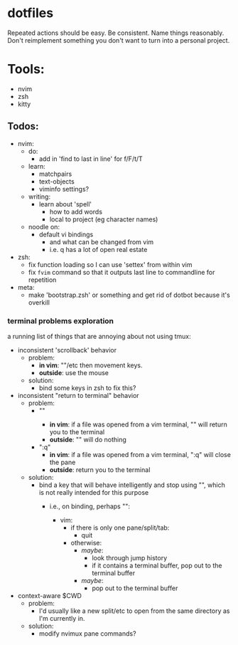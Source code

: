# dotfiles
Repeated actions should be easy.
Be consistent.
Name things reasonably.
Don't reimplement something you don't want to turn into a personal project.

# Tools:
- nvim
- zsh
- kitty

## Todos:
- nvim:
    - do:
        - add in 'find to last in line' for f/F/t/T
    - learn:
        - matchpairs
        - text-objects
        - viminfo settings?
    - writing:
        - learn about 'spell'
            - how to add words
            - local to project (eg character names)
    - noodle on:
        - default vi bindings
            - and what can be changed from vim
            - i.e. q has a lot of open real estate
- zsh:
    - fix function loading so I can use 'settex' from within vim
    - fix `fvim` command so that it outputs last line to commandline for repetition
- meta:
    - make 'bootstrap.zsh' or something and get rid of dotbot because it's overkill

### terminal problems exploration
a running list of things that are annoying about not using tmux:
- inconsistent 'scrollback' behavior
    - problem:
        - __in vim__: "<esc>"/etc then movement keys.
        - __outside__: use the mouse
    - solution:
        - bind some keys in zsh to fix this?
- inconsistent "return to terminal" behavior
    - problem:
        - "<c-o>"
            - __in vim__: if a file was opened from a vim terminal, "<c-o>" will return you to the terminal
            - __outside__: "<c-o>" will do nothing
        - ":q"
            - __in vim__: if a file was opened from a vim terminal, ":q" will close the pane
            - __outside__: return you to the terminal
    - solution:
        - bind a key that will behave intelligently and stop using "<c-o>", which is not really intended for this purpose
            - i.e., on binding, perhaps "<c-q>":
                - vim:
                    - if there is only one pane/split/tab:
                        - quit
                    - otherwise:
                        - _maybe_:
                            - look through jump history
                            - if it contains a terminal buffer, pop out to the terminal buffer
                        - _maybe_:
                            - pop out to the terminal buffer
- context-aware $CWD
    - problem:
        - I'd usually like a new split/etc to open from the same directory as I'm currently in.
    - solution:
        - modify nvimux pane commands?
